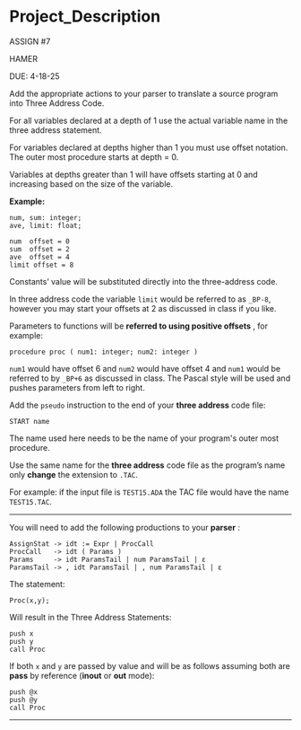 # Project_Description

ASSIGN #7

HAMER

DUE: 4-18-25

Add the appropriate actions to your parser to translate a source program into Three Address Code.

For all variables declared at a depth of 1 use the actual variable name in the three address statement.

For variables declared at depths higher than 1 you must use offset notation. The outer most procedure starts at depth = 0.

Variables at depths greater than 1 will have offsets starting at 0 and increasing based on the size of the variable.

**Example:**

```text
num, sum: integer;  
ave, limit: float;

num  offset = 0  
sum  offset = 2  
ave  offset = 4  
limit offset = 8
```

Constants’ value will be substituted directly into the three-address code.

In three address code the variable `limit` would be referred to as `_BP-8`, however you may start your offsets at 2 as discussed in class if you like.

Parameters to functions will be  **referred to using positive offsets** , for example:

```text
procedure proc ( num1: integer; num2: integer )
```

`num1` would have offset 6 and `num2` would have offset 4 and `num1` would be referred to by `_BP+6` as discussed in class. The Pascal style will be used and pushes parameters from left to right.

Add the `pseudo` instruction to the end of your **three address** code file:

```
START name
```

The name used here needs to be the name of your program's outer most procedure.

Use the same name for the **three address** code file as the program’s name only **change** the extension to `.TAC`.

For example: if the input file is `TEST15.ADA` the TAC file would have the name `TEST15.TAC`.

---

You will need to add the following productions to your  **parser** :

```text
AssignStat -> idt := Expr | ProcCall  
ProcCall   -> idt ( Params )  
Params     -> idt ParamsTail | num ParamsTail | ε  
ParamsTail -> , idt ParamsTail | , num ParamsTail | ε
```

The statement:

```text
Proc(x,y);
```

Will result in the Three Address Statements:

```text
push x  
push y  
call Proc
```

If both `x` and `y` are passed by value and will be as follows assuming both are **pass** by reference (**inout** or **out** mode):

```text
push @x  
push @y  
call Proc
```

---
